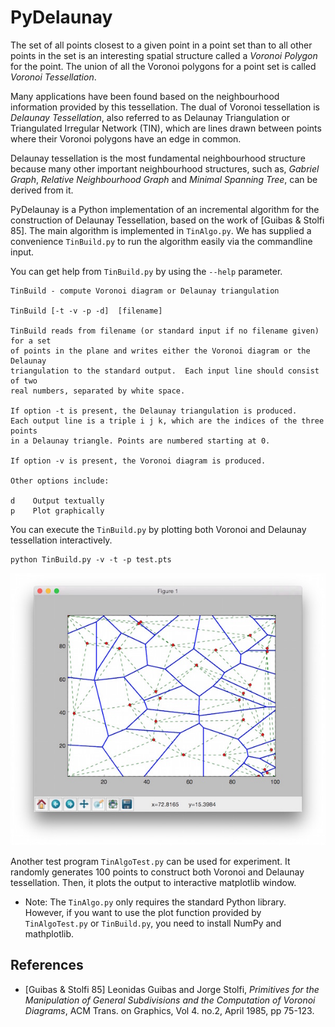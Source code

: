 # PyDelaunay

The set of all points closest to a given point in a point set than to
all other points in the set is an interesting spatial structure called
a *Voronoi Polygon* for the point. The union of all the Voronoi polygons
for a point set is called *Voronoi Tessellation*.


Many applications have been found based on the neighbourhood information
provided by this tessellation.
The dual of Voronoi tessellation is
*Delaunay Tessellation*, also referred to as Delaunay Triangulation or
Triangulated Irregular Network (TIN),
which are lines drawn between points where their Voronoi polygons have an
edge in common.

Delaunay tessellation is the most fundamental neighbourhood structure
because many other important neighbourhood structures, such as,
*Gabriel Graph*, *Relative Neighbourhood Graph*
and *Minimal Spanning Tree*,
can be derived from it.

PyDelaunay is a Python implementation of an incremental algorithm for the construction of Delaunay Tessellation, based on the work of [Guibas & Stolfi 85].
The main algorithm is implemented in `TinAlgo.py`. We has supplied a convenience `TinBuild.py` to run the algorithm easily via the commandline input.

You can get help from `TinBuild.py` by using the `--help` parameter.

```
TinBuild - compute Voronoi diagram or Delaunay triangulation

TinBuild [-t -v -p -d]  [filename]

TinBuild reads from filename (or standard input if no filename given) for a set
of points in the plane and writes either the Voronoi diagram or the Delaunay
triangulation to the standard output.  Each input line should consist of two
real numbers, separated by white space.

If option -t is present, the Delaunay triangulation is produced.
Each output line is a triple i j k, which are the indices of the three points
in a Delaunay triangle. Points are numbered starting at 0.

If option -v is present, the Voronoi diagram is produced.

Other options include:

d    Output textually
p    Plot graphically
```

You can execute the `TinBuild.py` by plotting both Voronoi and Delaunay tessellation interactively.

```
python TinBuild.py -v -t -p test.pts
```

![Vorontoi/Delaunay Tessellation Plot Output](images/PyDelaunay_TinBuild_Plot.jpg)

Another test program `TinAlgoTest.py` can be used for experiment.
It randomly generates 100 points to construct both Voronoi and Delaunay tessellation. Then, it plots the output to interactive matplotlib window.

* Note: The `TinAlgo.py` only requires the standard Python library. However, if you want to use the plot function provided by `TinAlgoTest.py` or `TinBuild.py`, you need to install NumPy and mathplotlib.

## References
* [Guibas & Stolfi 85] Leonidas Guibas and Jorge Stolfi, *Primitives for the Manipulation of General Subdivisions and the Computation of Voronoi Diagrams*, ACM Trans. on Graphics, Vol 4. no.2, April 1985, pp 75-123.
